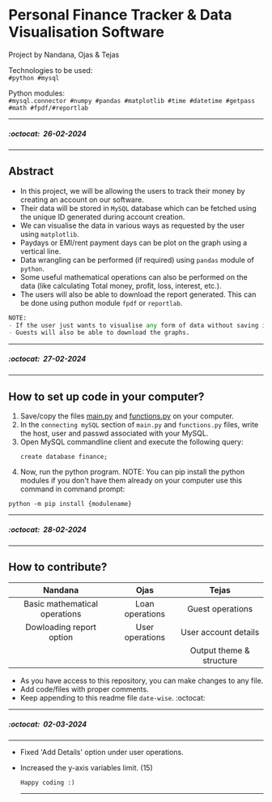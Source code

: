 # Personal Finance Tracker & Data Visualisation Software
Project by Nandana, Ojas & Tejas

Technologies to be used:<br/>`#python #mysql`

Python modules:<br/>`#mysql.connector #numpy #pandas #matplotlib #time #datetime #getpass #math #fpdf/#reportlab`

---
##### :octocat:&nbsp;&nbsp;26-02-2024
---

## Abstract
- In this project, we will be allowing the users to track their money by creating an account on our software.
- Their data will be stored in `MySQL` database which can be fetched using the unique ID generated during account creation.
- We can visualise the data in various ways as requested by the user using `matplotlib`.
- Paydays or EMI/rent payment days can be plot on the graph using a vertical line.
- Data wrangling can be performed (if required) using `pandas` module of `python`.
- Some useful mathematical operations can also be performed on the data (like calculating Total money, profit, loss, interest, etc.).
- The users will also be able to download the report generated. This can be done using puthon module `fpdf` or `reportlab`.
```python
NOTE:
- If the user just wants to visualise any form of data without saving it, he/she can continue as guest.
- Guests will also be able to download the graphs.
```

---
##### :octocat:&nbsp;&nbsp;27-02-2024
---
## How to set up code in your computer?
1. Save/copy the files [main.py](https://github.com/multiverseweb/finance_tracker/blob/main/main.py) and [functions.py](https://github.com/multiverseweb/finance_tracker/blob/main/functions.py) on your computer.
2. In the `connecting mySQL` section of `main.py` and `functions.py` files, write the host, user and passwd associated with your MySQL.
3. Open MySQL commandline client and execute the following query:
   ```mysql
   create database finance;
   ```
4. Now, run the python program.
NOTE:
You can pip install the python modules if you don't have them already on your computer use this command in command prompt:

```
python -m pip install {modulename}
```

---
##### :octocat:&nbsp;&nbsp;28-02-2024
---
## How to contribute?

| Nandana | Ojas | Tejas |
|:----------:|:---:|:---:|
| Basic mathematical operations | Loan operations | Guest operations|
| Dowloading report option | User operations | User account details |
| | | Output theme & structure |

- As you have access to this repository, you can make changes to any file.
- Add code/files with proper comments.
- Keep appending to this readme file `date-wise`. :octocat:

---
##### :octocat:&nbsp;&nbsp;02-03-2024
---
- Fixed 'Add Details' option under user operations.
- Increased the y-axis variables limit. (15)

  `Happy coding :)`
  
  ---
